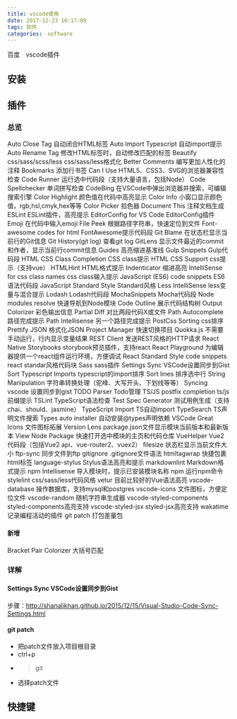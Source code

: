 ```yaml
---
title: vscode使用
date: 2017-12-23 16:17:09
tags: 软件
categories:　software
---
```

百度　vscode插件

## 安装


## 插件
### 总览
Auto Close Tag	自动闭合HTML标签
Auto Import Typescript	自动import提示
Auto Rename Tag	修改HTML标签时，自动修改匹配的标签
Beautify	css/sass/scss/less css/sass/less格式化
Better Comments	编写更加人性化的注释
Bookmarks	添加行书签
Can I Use	HTML5、CSS3、SVG的浏览器兼容性检查
Code Runner	运行选中代码段（支持大量语言，包括Node）
Code Spellchecker	单词拼写检查
CodeBing	在VSCode中弹出浏览器并搜索，可编辑搜索引擎
Color Highlight	颜色值在代码中高亮显示
Color Info	小窗口显示颜色值，rgb,hsl,cmyk,hex等等
Color Picker	拾色器
Document This	注释文档生成
ESLint	ESLint插件，高亮提示
EditorConfig for VS Code	EditorConfig插件
Emoji	在代码中输入emoji
File Peek	根据路径字符串，快速定位到文件
Font-awesome	codes for html FontAwesome提示代码段
Git Blame	在状态栏显示当前行的Git信息
Git History(git log)	查看git log
GitLens	显示文件最近的commit和作者，显示当前行commit信息
Guides	高亮缩进基准线
Gulp Snippets	Gulp代码段
HTML CSS Class Completion	CSS class提示
HTML CSS Support	css提示（支持vue）
HTMLHint	HTML格式提示
Indenticator	缩进高亮
IntelliSense for css class names	css class输入提示
JavaScript (ES6) code snippets	ES6语法代码段
JavaScript Standard Style	Standard风格
Less IntelliSense	less变量与混合提示
Lodash	Lodash代码段
MochaSnippets	Mocha代码段
Node modules resolve	快速导航到Node模块
Code Outline	展示代码结构树
Output Colorizer	彩色输出信息
Partial Diff	对比两段代码X或文件
Path Autocomplete	路径完成提示
Path Intellisense	另一个路径完成提示
PostCss Sorting	css排序
Prettify JSON	格式化JSON
Project Manager	快速切换项目
Quokka.js	不需要手动运行，行内显示变量结果
REST Client	发送REST风格的HTTP请求
React Native Storybooks	storybook预览插件，支持react
React Playground	为编辑器提供一个react组件运行环境，方便调试
React Standard Style code snippets	react standar风格代码块
Sass	sass插件
Settings Sync	VSCode设置同步到Gist
Sort Typescript Imports	typescript的import排序
Sort lines	排序选中行
String Manipulation	字符串转换处理（驼峰、大写开头、下划线等等）
Syncing vscode	设置同步到gist
TODO Parser	Todo管理
TS/JS postfix completion	ts/js前缀提示
TSLint	TypeScript语法检查
Test Spec Generator	测试用例生成（支持chai、should、jasmine）
TypeScript Import	TS自动import
TypeSearch	TS声明文件搜索
Types auto installer	自动安装@types声明依赖
VSCode Great Icons	文件图标拓展
Version Lens	package.json文件显示模块当前版本和最新版本
View Node Package	快速打开选中模块的主页和代码仓库
VueHelper	Vue2代码段（包括Vue2 api、vue-router2、vuex2）
filesize	状态栏显示当前文件大小
ftp-sync	同步文件到ftp
gitignore	.gitignore文件语法
htmltagwrap	快捷包裹html标签
language-stylus	Stylus语法高亮和提示
markdownlint	Markdown格式提示
npm Intellisense	导入模块时，提示已安装模块名称
npm	运行npm命令
stylelint	css/sass/less代码风格
vetur	目前比较好的Vue语法高亮
vscode-database	操作数据库，支持mysql和postgres
vscode-icons	文件图标，方便定位文件
vscode-random	随机字符串生成器
vscode-styled-components	styled-components高亮支持
vscode-styled-jsx	styled-jsx高亮支持
wakatime  记录编程活动的插件
git patch 打包差量包


#### 新增
Bracket Pair Colorizer  大括号匹配



### 详解
#### Settings Sync	VSCode设置同步到Gist
  步骤：http://shanalikhan.github.io/2015/12/15/Visual-Studio-Code-Sync-Settings.html

#### git patch
- 把patch文件放入项目根目录
- ctrl+p
- >git
- 选择patch文件




## 快捷键


## 